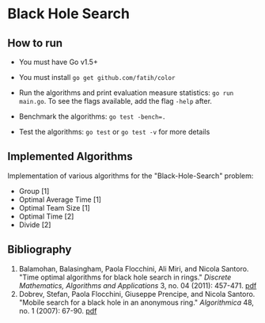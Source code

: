 # Black Hole Search 

## How to run
* You must have Go v1.5+
* You must install `go get github.com/fatih/color`

* Run the algorithms and print evaluation measure statistics: `go run main.go`. To see the flags available, add the flag `-help` after.
* Benchmark the algorithms: `go test -bench=.`
* Test the algorithms: `go test` or `go test -v` for more details


## Implemented Algorithms
Implementation of various algorithms for the "Black-Hole-Search" problem:
- Group [1]
- Optimal Average Time [1]
- Optimal Team Size [1]
- Optimal Time [2]
- Divide [2]

## Bibliography
1. Balamohan, Balasingham, Paola Flocchini, Ali Miri, and Nicola Santoro. "Time optimal algorithms for black hole search in rings." *Discrete Mathematics, Algorithms and Applications* 3, no. 04 (2011): 457-471. [pdf](https://pdfs.semanticscholar.org/9e74/8c8b4a9d3796cbe0de9c9777e4d223d17fdb.pdf)
2. Dobrev, Stefan, Paola Flocchini, Giuseppe Prencipe, and Nicola Santoro. "Mobile search for a black hole in an anonymous ring." *Algorithmica* 48, no. 1 (2007): 67-90. [pdf](https://pdfs.semanticscholar.org/06b1/9902ad9158c6cadf7d7882144be9c3b1fd5a.pdf)
